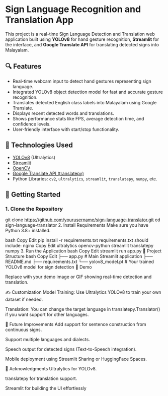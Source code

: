 # Sign Language Recognition and Translation App

This project is a real-time Sign Language Detection and Translation web application built using **YOLOv8** for hand gesture recognition, **Streamlit** for the interface, and **Google Translate API** for translating detected signs into Malayalam.

## 🔍 Features

- Real-time webcam input to detect hand gestures representing sign language.
- Integrated YOLOv8 object detection model for fast and accurate gesture recognition.
- Translates detected English class labels into Malayalam using Google Translate.
- Displays recent detected words and translations.
- Shows performance stats like FPS, average detection time, and confidence levels.
- User-friendly interface with start/stop functionality.

## 🧰 Technologies Used

- [YOLOv8](https://github.com/ultralytics/ultralytics) (Ultralytics)
- [Streamlit](https://streamlit.io/)
- [OpenCV](https://opencv.org/)
- [Google Translate API (translatepy)](https://pypi.org/project/translatepy/)
- Python Libraries: `cv2`, `ultralytics`, `streamlit`, `translatepy`, `numpy`, etc.

## 🚀 Getting Started

### 1. Clone the Repository

git clone https://github.com/yourusername/sign-language-translator.git
cd sign-language-translator
2. Install Requirements
Make sure you have Python 3.8+ installed.

bash
Copy
Edit
pip install -r requirements.txt
requirements.txt should include:
nginx
Copy
Edit
ultralytics
opencv-python
streamlit
translatepy
numpy
3. Run the Application
bash
Copy
Edit
streamlit run app.py
📂 Project Structure
bash
Copy
Edit
├── app.py                  # Main Streamlit application
├── README.md
├── requirements.txt
└── yolov8_model.pt         # Your trained YOLOv8 model for sign detection
📸 Demo

Replace with your demo image or GIF showing real-time detection and translation.

✍️ Customization
Model Training: Use Ultralytics YOLOv8 to train your own dataset if needed.

Translation: You can change the target language in translatepy.Translator() if you want support for other languages.

🧠 Future Improvements
Add support for sentence construction from continuous signs.

Support multiple languages and dialects.

Speech output for detected signs (Text-to-Speech integration).

Mobile deployment using Streamlit Sharing or HuggingFace Spaces.

🙏 Acknowledgments
Ultralytics for YOLOv8.

translatepy for translation support.

Streamlit for building the UI effortlessly
